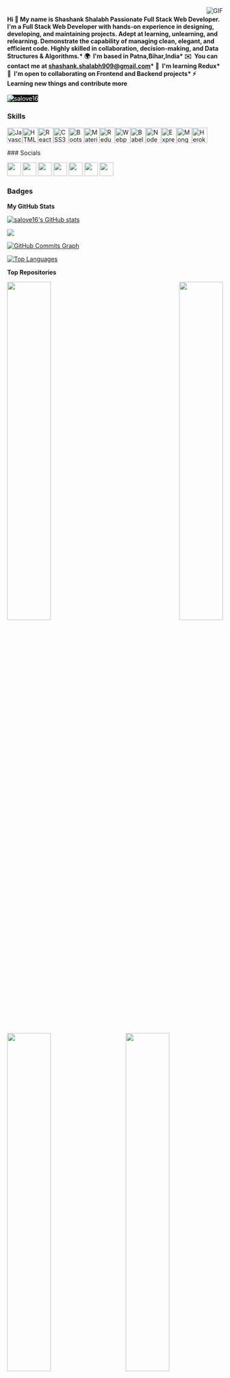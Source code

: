 <div>
   <img align="right" alt="GIF" src="https://media.giphy.com/media/836HiJc7pgzy8iNXCn/giphy.gif" />
<!--   <p>
  <img align="left" src="https://github-readme-stats.vercel.app/api/top-langs?username=PiyushChaukade&show_icons=true&locale=en&layout=compact" alt="PiyushChaukade" /></p> -->
   
</div>

<h4>

Hi 👋 My name is Shashank Shalabh Passionate Full Stack Web Developer. I'm a Full Stack Web Developer with hands-on experience in designing, developing, and maintaining projects. Adept at learning, unlearning, and relearning. Demonstrate the capability of managing clean, elegant, and efficient code. Highly skilled in collaboration, decision-making, and Data Structures & Algorithms.* 🌍  I'm based in Patna,Bihar,India* ✉️  You can contact me at [shashank.shalabh909@gmail.com](mailto:shashank.shalabh909@gmail.com)* 🧠  I'm learning Redux* 🤝  I'm open to collaborating on Frontend and Backend projects* ⚡  Learning new things and contribute more</h4>

<!-- <a href="https://www.github.com/salove16" target="_blank" rel="noreferrer"><img
src="https://img.shields.io/github/followers/salove16?logo=github&style=for-the-badge&color=0891b2&labelColor=1c1917" /></a> -->

<p align="left"> <img style=" color: rgb(255, 255, 255);
  background: #111" src="https://komarev.com/ghpvc/?username=salove16&label=Profile%20views&color=0e75b6&style=flat" alt="salove16" /> </p>

<!-- <p align="left"> <a href="https://github.com/ryo-ma/github-profile-trophy"><img src="https://github-profile-trophy.vercel.app/?username=shubhamvumap123" alt="shubhamvumap123" /></a> </p>

<p align="left"> <a href="https://twitter.com/shubhamumap123" target="blank"><img src="https://img.shields.io/twitter/follow/shubhamumap123?logo=twitter&style=for-the-badge" alt="shubhamumap123" /></a> </p>
 -->
### Skills

<p align="left"><a href="https://developer.mozilla.org/en-US/docs/Web/JavaScript" target="_blank" rel="noreferrer"><img src="https://raw.githubusercontent.com/danielcranney/readme-generator/main/public/icons/skills/javascript-colored.svg" width="36" height="36" alt="Javascript" /></a><a href="https://developer.mozilla.org/en-US/docs/Glossary/HTML5" target="_blank" rel="noreferrer"><img src="https://raw.githubusercontent.com/danielcranney/readme-generator/main/public/icons/skills/html5-colored.svg" width="36" height="36" alt="HTML5" /></a><a href="https://reactjs.org/" target="_blank" rel="noreferrer"><img src="https://raw.githubusercontent.com/danielcranney/readme-generator/main/public/icons/skills/react-colored.svg" width="36" height="36" alt="React" /></a><a href="https://www.w3.org/TR/CSS/#css" target="_blank" rel="noreferrer"><img src="https://raw.githubusercontent.com/danielcranney/readme-generator/main/public/icons/skills/css3-colored.svg" width="36" height="36" alt="CSS3" /></a><a href="https://getbootstrap.com/" target="_blank" rel="noreferrer"><img src="https://raw.githubusercontent.com/danielcranney/readme-generator/main/public/icons/skills/bootstrap-colored.svg" width="36" height="36" alt="Bootstrap" /></a><a href="https://mui.com/" target="_blank" rel="noreferrer"><img src="https://raw.githubusercontent.com/danielcranney/readme-generator/main/public/icons/skills/materialui-colored.svg" width="36" height="36" alt="Material UI" /></a><a href="https://redux.js.org/" target="_blank" rel="noreferrer"><img src="https://raw.githubusercontent.com/danielcranney/readme-generator/main/public/icons/skills/redux-colored.svg" width="36" height="36" alt="Redux" /></a><a href="https://webpack.js.org/" target="_blank" rel="noreferrer"><img src="https://raw.githubusercontent.com/danielcranney/readme-generator/main/public/icons/skills/webpack-colored.svg" width="36" height="36" alt="Webpack" /></a><a href="https://babeljs.io/" target="_blank" rel="noreferrer"><img src="https://raw.githubusercontent.com/danielcranney/readme-generator/main/public/icons/skills/babel-colored.svg" width="36" height="36" alt="Babel" /></a><a href="https://nodejs.org/en/" target="_blank" rel="noreferrer"><img src="https://raw.githubusercontent.com/danielcranney/readme-generator/main/public/icons/skills/nodejs-colored.svg" width="36" height="36" alt="NodeJS" /></a><a href="https://expressjs.com/" target="_blank" rel="noreferrer"><img src="https://raw.githubusercontent.com/danielcranney/readme-generator/main/public/icons/skills/express-colored.svg" width="36" height="36" alt="Express" /></a><a href="https://www.mongodb.com/" target="_blank" rel="noreferrer"><img src="https://raw.githubusercontent.com/danielcranney/readme-generator/main/public/icons/skills/mongodb-colored.svg" width="36" height="36" alt="MongoDB" /></a><a href="https://www.heroku.com/" target="_blank" rel="noreferrer"><img src="https://raw.githubusercontent.com/danielcranney/readme-generator/main/public/icons/skills/heroku-colored.svg" width="36" height="36" alt="Heroku" /></a></p>
### Socials<p align="left">  <a href="https://discord.com/users/$uN_Mandhbuddhi_tempest" target="_blank" rel="noreferrer"><img src="https://raw.githubusercontent.com/danielcranney/readme-generator/main/public/icons/socials/discord.svg" width="32" height="32" /></a> <a href="https://www.facebook.com/shashank.shalabh.9" target="_blank" rel="noreferrer"><img src="https://raw.githubusercontent.com/danielcranney/readme-generator/main/public/icons/socials/facebook.svg" width="32" height="32" /></a> <a href="https://www.github.com/salove16" target="_blank" rel="noreferrer"><img src="https://raw.githubusercontent.com/danielcranney/readme-generator/main/public/icons/socials/github.svg" width="32" height="32" /></a> <a href="http://www.instagram.com/s.salove/" target="_blank" rel="noreferrer"><img src="https://raw.githubusercontent.com/danielcranney/readme-generator/main/public/icons/socials/instagram.svg" width="32" height="32" /></a> <a href="https://www.linkedin.com/in/shashank-shalabh/" target="_blank" rel="noreferrer"><img src="https://raw.githubusercontent.com/danielcranney/readme-generator/main/public/icons/socials/linkedin.svg" width="32" height="32" /></a> <a href="http://www.medium.com/@shashank.shalabh909" target="_blank" rel="noreferrer"><img src="https://raw.githubusercontent.com/danielcranney/readme-generator/main/public/icons/socials/medium.svg" width="32" height="32" /></a> <a href="https://www.stackoverflow.com/users/18921775/shashank-shalabh" target="_blank" rel="noreferrer"><img src="https://raw.githubusercontent.com/danielcranney/readme-generator/main/public/icons/socials/stackoverflow.svg" width="32" height="32" /></a></p>

### Badges

<b>My GitHub Stats</b>

<a href="http://www.github.com/salove16"><img src="https://github-readme-stats.vercel.app/api?username=salove16&show_icons=true&hide=&count_private=true&title_color=0891b2&text_color=ffffff&icon_color=0891b2&bg_color=1c1917&hide_border=true&show_icons=true" alt="salove16's GitHub stats" /></a>

<a href="http://www.github.com/salove16"><img src="https://github-readme-streak-stats.herokuapp.com/?user=salove16&stroke=ffffff&background=1c1917&ring=0891b2&fire=0891b2&currStreakNum=ffffff&currStreakLabel=0891b2&sideNums=ffffff&sideLabels=ffffff&dates=ffffff&hide_border=true" /></a>

<a href="http://www.github.com/salove16"><img src="https://activity-graph.herokuapp.com/graph?username=salove16&bg_color=1c1917&color=ffffff&line=0891b2&point=ffffff&area_color=1c1917&area=true&hide_border=true&custom_title=GitHub%20Commits%20Graph" alt="GitHub Commits Graph" /></a>

<a href="https://github.com/salove16" align="left"><img src="https://github-readme-stats.vercel.app/api/top-langs/?username=salove16&langs_count=10&title_color=0891b2&text_color=ffffff&icon_color=0891b2&bg_color=1c1917&hide_border=true&locale=en&custom_title=Top%20%Languages" alt="Top Languages" /></a>

<b>Top Repositories</b>

<div width="100%" align="center">
  <a href="https://github.com/salove16/KFC-COMPLETE-PROJECT" align="left"><img align="left" width="45%" src="https://github-readme-stats.vercel.app/api/pin/?username=salove16&repo=KFC-COMPLETE-PROJECT&title_color=0891b2&text_color=ffffff&icon_color=0891b2&bg_color=1c1917&hide_border=true&locale=en" /></a>
  
  <a href="https://github.com/salove16/DotAndKey-final" align="right"><img align="right" width="45%" src="https://github-readme-stats.vercel.app/api/pin/?username=salove16&repo=DotAndKey-final&title_color=0891b2&text_color=ffffff&icon_color=0891b2&bg_color=1c1917&hide_border=true&locale=en" /></a>
  
  <a href="https://github.com/salove16/weather_App" align="left"><img align="left" width="45%" src="https://github-readme-stats.vercel.app/api/pin/?username=salove16&repo=weather_App&title_color=0891b2&text_color=ffffff&icon_color=0891b2&bg_color=1c1917&hide_border=true&locale=en" /></a>
  
  <a href="https://github.com/salove16/StopWatch_timer" align="left"><img align="right" width="45%" src="https://github-readme-stats.vercel.app/api/pin/?username=salove16&repo=StopWatch_timer&title_color=0891b2&text_color=ffffff&icon_color=0891b2&bg_color=1c1917&hide_border=true&locale=en" /></a>
  
</div><br /><br /><br /><br /><br /><br /><br />
